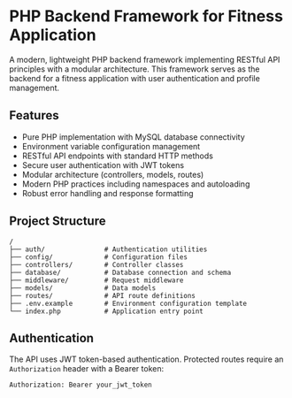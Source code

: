 # PHP Backend Framework for Fitness Application

A modern, lightweight PHP backend framework implementing RESTful API principles with a modular architecture. This framework serves as the backend for a fitness application with user authentication and profile management.

## Features

- Pure PHP implementation with MySQL database connectivity
- Environment variable configuration management
- RESTful API endpoints with standard HTTP methods
- Secure user authentication with JWT tokens
- Modular architecture (controllers, models, routes)
- Modern PHP practices including namespaces and autoloading
- Robust error handling and response formatting

## Project Structure

```
/
├── auth/               # Authentication utilities
├── config/             # Configuration files
├── controllers/        # Controller classes
├── database/           # Database connection and schema
├── middleware/         # Request middleware
├── models/             # Data models
├── routes/             # API route definitions
├── .env.example        # Environment configuration template
└── index.php           # Application entry point
```

## Authentication

The API uses JWT token-based authentication. Protected routes require an `Authorization` header with a Bearer token:

```
Authorization: Bearer your_jwt_token
```
